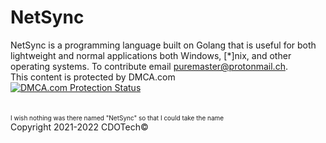 # NetSync
NetSync is a programming language built on Golang that is useful for both lightweight and normal applications both Windows, [*]nix, and other operating systems. To contribute email <a href="mailto:puremaster@protonmail.ch">puremaster@protonmail.ch</a>.
<br>
This content is protected by DMCA.com
<br>
<a href="//www.dmca.com/Protection/Status.aspx?ID=05b33341-3214-4d70-a17b-d6efe461453d" title="DMCA.com Protection Status" class="dmca-badge"> <img src ="https://images.dmca.com/Badges/dmca_protected_sml_120m.png?ID=05b33341-3214-4d70-a17b-d6efe461453d"  alt="DMCA.com Protection Status" /></a> 
<br>
<br>
<br>
<font size="0.01px">I wish nothing was there named "NetSync" so that I could take the name</font>
<br>
Copyright 2021-2022 CDOTech©
